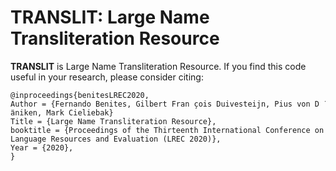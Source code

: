 # TRANSLIT: Large Name Transliteration Resource

**TRANSLIT** is Large Name Transliteration Resource. If you find this code useful in your research, please consider citing:


    @inproceedings{benitesLREC2020,
	Author = {Fernando Benites, Gilbert Fran ̧cois Duivesteijn, Pius von D ̈aniken, Mark Cieliebak}
	Title = {Large Name Transliteration Resource},
	booktitle = {Proceedings of the Thirteenth International Conference on Language Resources and Evaluation (LREC 2020)},
	Year = {2020},
    }

